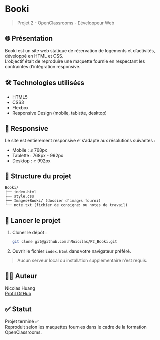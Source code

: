 # Booki

> Projet 2 - OpenClassrooms - Développeur Web

## 🌐 Présentation

Booki est un site web statique de réservation de logements et d’activités, développé en HTML et CSS.  
L’objectif était de reproduire une maquette fournie en respectant les contraintes d’intégration responsive.

## 🛠️ Technologies utilisées

- HTML5
- CSS3
- Flexbox
- Responsive Design (mobile, tablette, desktop)

## 📱 Responsive

Le site est entièrement responsive et s’adapte aux résolutions suivantes :

- Mobile : ≤ 768px
- Tablette : 768px - 992px
- Desktop : ≥ 992px

## 📂 Structure du projet

```
Booki/
├── index.html
├── style.css
├── Images+Booki/ (dossier d'images fourni)
└── note.txt (fichier de consignes ou notes de travail)
```

## 🚀 Lancer le projet

1. Cloner le dépôt :
   ```bash
   git clone git@github.com:hNnicolas/P2_Booki.git
   ```
2. Ouvrir le fichier `index.html` dans votre navigateur préféré.

> Aucun serveur local ou installation supplémentaire n’est requis.

## 👨‍💻 Auteur

Nicolas Huang  
[Profil GitHub](https://github.com/hNnicolas)  

## ✅ Statut

Projet terminé ✅  
Reproduit selon les maquettes fournies dans le cadre de la formation OpenClassrooms.
